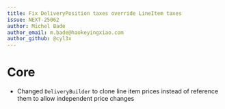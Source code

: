 ```yaml
---
title: Fix DeliveryPosition taxes override LineItem taxes
issue: NEXT-25062
author: Michel Bade
author_email: m.bade@haokeyingxiao.com
author_github: @cyl3x
---
```

# Core
* Changed `DeliveryBuilder` to clone line item prices instead of reference them to allow independent price changes

